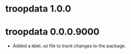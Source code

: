 # troopdata 1.0.0

# troopdata 0.0.0.9000

* Added a `NEWS.md` file to track changes to the package.
